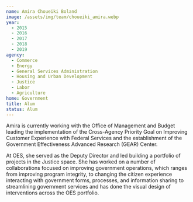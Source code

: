 ```yaml
---
name: Amira Choueiki Boland
image: /assets/img/team/choueiki_amira.webp
year:
  - 2015
  - 2016
  - 2017
  - 2018
  - 2019
agency:
  - Commerce
  - Energy
  - General Services Administration
  - Housing and Urban Development
  - Justice
  - Labor
  - Agriculture
home: Government
title: Alum
status: Alum
---
```


Amira is currently working with the Office of Management and Budget leading the implementation of the Cross-Agency Priority Goal on Improving  Customer Experience with Federal Services and the establishment of the Government Effectiveness Advanced Research (GEAR) Center. 

At OES, she served as the Deputy Director and led building a portfolio of projects in the Justice space. She has worked on a number of collaborations focused on improving government operations, which ranges from improving program integrity, to changing the citizen experience interacting with government forms, processes, and information sharing to streamlining government services and has done the visual design of interventions across the OES portfolio. 
